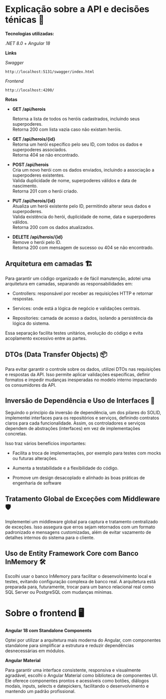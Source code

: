 
# Explicação sobre a API e decisões ténicas 🚀

**Tecnologias utilizadas:**

*.NET 8.0* + *Angular 18*

**Links**

*Swagger*

    http://localhost:5131/swagger/index.html

*Frontend*

    http://localhost:4200/

**Rotas**

- **GET /api/herois**

  Retorna a lista de todos os heróis cadastrados, incluindo seus superpoderes.  
  Retorna 200 com lista vazia caso não existam heróis.

- **GET /api/herois/{id}**  
  Retorna um herói específico pelo seu ID, com todos os dados e superpoderes associados.  
  Retorna 404 se não encontrado.

- **POST /api/herois**  
  Cria um novo herói com os dados enviados, incluindo a associação a superpoderes existentes.  
  Valida duplicidade de nome, superpoderes válidos e data de nascimento.  
  Retorna 201 com o herói criado.

- **PUT /api/herois/{id}**  
  Atualiza um herói existente pelo ID, permitindo alterar seus dados e superpoderes.  
  Valida existência do herói, duplicidade de nome, data e superpoderes válidos.  
  Retorna 200 com os dados atualizados.

- **DELETE /api/herois/{id}**  
  Remove o herói pelo ID.  
  Retorna 200 com mensagem de sucesso ou 404 se não encontrado.

## Arquitetura em camadas 🏗️

Para garantir um código organizado e de fácil manutenção, adotei uma arquitetura em camadas, separando as responsabilidades em:

- Controllers: responsável por receber as requisições HTTP e retornar respostas.

- Services: onde está a lógica de negócio e validações centrais.

- Repositories: camada de acesso a dados, isolando a persistência da lógica do sistema.

Essa separação facilita testes unitários, evolução do código e evita acoplamento excessivo entre as partes.
## DTOs (Data Transfer Objects) 📦

Para evitar garantir o controle sobre os dados, utilizei DTOs nas requisições e respostas da API. Isso permite aplicar validações específicas, definir formatos e impedir mudanças inesperadas no modelo interno impactando os consumidores da API.
## Inversão de Dependência e Uso de Interfaces  🔄

Seguindo o princípio da inversão de dependência, um dos pilares do SOLID, implementei interfaces para os repositórios e serviços, definindo contratos claros para cada funcionalidade. Assim, os controladores e serviços dependem de abstrações (interfaces) em vez de implementações concretas.

Isso traz vários benefícios importantes:

- Facilita a troca de implementações, por exemplo para testes com mocks ou futuras alterações.

- Aumenta a testabilidade e a flexibilidade do código.

- Promove um design desacoplado e alinhado às boas práticas de engenharia de software
## Tratamento Global de Exceções com Middleware 🛡️

Implementei um middleware global para captura e tratamento centralizado de exceções. Isso assegura que erros sejam retornados com um formato padronizado e mensagens customizadas, além de evitar vazamento de detalhes internos do sistema para o cliente.
## Uso de Entity Framework Core com Banco InMemory 🛠️

Escolhi usar o banco InMemory para facilitar o desenvolvimento local e testes, evitando configuração complexa de banco real. A arquitetura está preparada para, futuramente, trocar para um banco relacional real como SQL Server ou PostgreSQL com mudanças mínimas.
# Sobre o frontend 🖥️

**Angular 18 com Standalone Components**

Optei por utilizar a arquitetura mais moderna do Angular, com componentes standalone para simplificar a estrutura e reduzir dependências desnecessárias em módulos.

**Angular Material**

Para garantir uma interface consistente, responsiva e visualmente agradável, escolhi o Angular Material como biblioteca de componentes UI. Ele oferece componentes prontos e acessíveis como botões, diálogos modais, inputs, selects e datepickers, facilitando o desenvolvimento e mantendo um padrão profissional.
